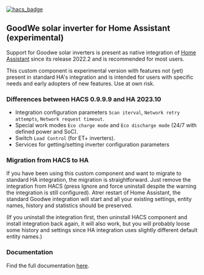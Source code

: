 [![hacs_badge](https://img.shields.io/badge/HACS-Default-orange.svg?style=for-the-badge)](https://github.com/custom-components/hacs)

## GoodWe solar inverter for Home Assistant (experimental)

Support for Goodwe solar inverters is present as native integration of [Home Assistant](https://www.home-assistant.io/integrations/goodwe/) since its release 2022.2 and is recommended for most users.

This custom component is experimental version with features not (yet) present in standard HA's integration and is intended for users with specific needs and early adopters of new features.
Use at own risk.

### Differences between HACS 0.9.9.9 and HA 2023.10

- Integration configuration parameters `Scan iterval`, `Network retry attempts`, `Network request timeout`.
- Special work modes `Eco charge mode` and `Eco discharge mode` (24/7 with defined power and SoC).
- Switch `Load Control` (for ET+ inverters).
- Services for getting/setting inverter configuration parameters

### Migration from HACS to HA

If you have been using this custom component and want to migrate to standard HA integration, the migration is straightforward. Just remove the integration from HACS (press Ignore and force uninstall despite the warning the integration is still configured). Atrer restart of Home Assistant, the standard Goodwe integration will start and all your existing settings, entity names, history and statistics should be preserved.

(If you uninstall the integration first, then uninstall HACS component and install integration back again, it will also work, but you will probably loose some history and settings since HA integration uses slightly different default entity names.)

### Documentation

Find the full documentation [here](https://github.com/mletenay/home-assistant-goodwe-inverter).
